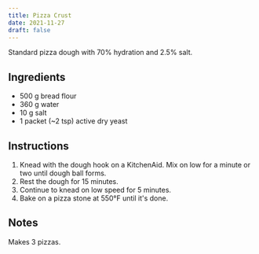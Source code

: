 ```yaml
---
title: Pizza Crust
date: 2021-11-27
draft: false
---
```


Standard pizza dough with 70% hydration and 2.5% salt.

## Ingredients

* 500 g bread flour
* 360 g water
* 10 g salt
* 1 packet (~2 tsp) active dry yeast

## Instructions

1. Knead with the dough hook on a KitchenAid. Mix on low for a minute or two until dough ball forms.
2. Rest the dough for 15 minutes.
3. Continue to knead on low speed for 5 minutes.
4. Bake on a pizza stone at 550°F until it's done.

## Notes

Makes 3 pizzas.
